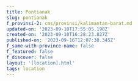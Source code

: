 ```yaml
---
title: Pontianak
slug: pontianak
f_provinsi-2: cms/provinsi/kalimantan-barat.md
updated-on: '2023-09-10T17:55:05.198Z'
created-on: '2023-09-10T16:28:23.827Z'
published-on: '2023-09-16T12:07:38.345Z'
f_same-with-province-name: false
f_featured: false
f_discover: false
layout: '[location].html'
tags: location
---
```



